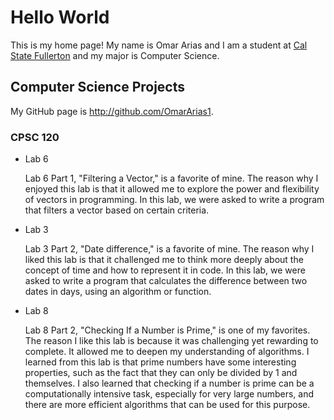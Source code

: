 # Hello World

This is my home page! My name is Omar Arias and I am a student at [Cal State Fullerton](http://www.fullerton.edu/) and my major is Computer Science.

## Computer Science Projects

My GitHub page is http://github.com/OmarArias1.

### CPSC 120

* Lab 6

    Lab 6 Part 1, "Filtering a Vector," is a favorite of mine. The reason why I enjoyed this lab is that it allowed me to explore the power and flexibility of vectors in programming. In this lab, we were asked to write a program that filters a vector based on certain criteria.

* Lab 3

    Lab 3 Part 2, "Date difference," is a favorite of mine. The reason why I liked this lab is that it challenged me to think more deeply about the concept of time and how to represent it in code. In this lab, we were asked to write a program that calculates the difference between two dates in days, using an algorithm or function.

* Lab 8 

    Lab 8 Part 2, "Checking If a Number is Prime," is one of my favorites. The reason I like this lab is because it was challenging yet rewarding to complete. It allowed me to deepen my understanding of algorithms. I learned from this lab is that prime numbers have some interesting properties, such as the fact that they can only be divided by 1 and themselves. I also learned that checking if a number is prime can be a computationally intensive task, especially for very large numbers, and there are more efficient algorithms that can be used for this purpose.